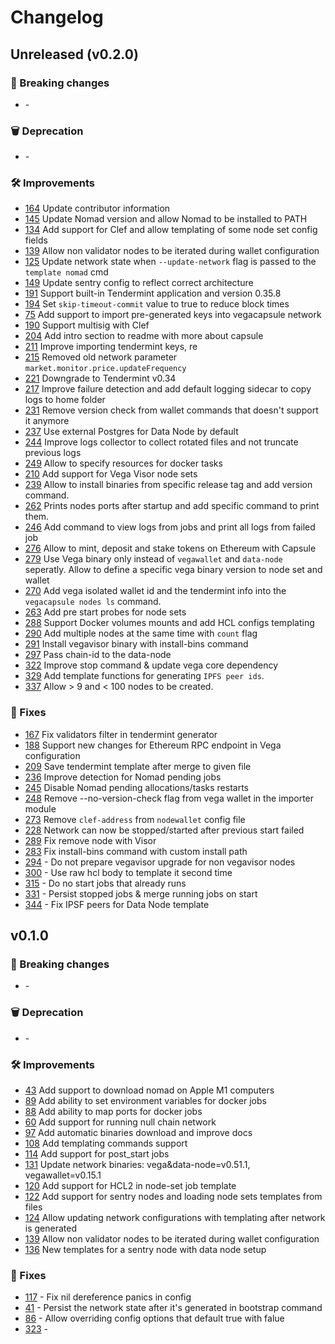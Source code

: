 # Changelog

## Unreleased (v0.2.0)

### 🚨 Breaking changes
- [](https://github.com/vegaprotocol/vegacapsule/issues/xxxx) -

### 🗑️ Deprecation
- [](https://github.com/vegaprotocol/vegacapsule/issues/xxxx) -

### 🛠 Improvements
- [164](https://github.com/vegaprotocol/vegacapsule/issues/164) Update contributor information
- [145](https://github.com/vegaprotocol/vegacapsule/issues/145) Update Nomad version and allow Nomad to be installed to PATH
- [134](https://github.com/vegaprotocol/vegacapsule/issues/134) Add support for Clef and allow templating of some node set config fields
- [139](https://github.com/vegaprotocol/vegacapsule/issues/139) Allow non validator nodes to be iterated during wallet configuration
- [125](https://github.com/vegaprotocol/vegacapsule/issues/125) Update network state when `--update-network` flag is passed to the `template nomad` cmd
- [149](https://github.com/vegaprotocol/vegacapsule/issues/149) Update sentry config to reflect correct architecture
- [191](https://github.com/vegaprotocol/vegacapsule/issues/191) Support built-in Tendermint application and version 0.35.8
- [194](https://github.com/vegaprotocol/vegacapsule/issues/194) Set `skip-timeout-commit` value to true to reduce block times
- [75](https://github.com/vegaprotocol/vegacapsule/issues/75) Add support to import pre-generated keys into vegacapsule network
- [190](https://github.com/vegaprotocol/vegacapsule/issues/190) Support multisig with Clef
- [204](https://github.com/vegaprotocol/vegacapsule/pull/204) Add intro section to readme with more about capsule
- [211](https://github.com/vegaprotocol/vegacapsule/pull/211) Improve importing tendermint keys, re
- [215](https://github.com/vegaprotocol/vegacapsule/pull/215) Removed old network parameter `market.monitor.price.updateFrequency`
- [221](https://github.com/vegaprotocol/vegacapsule/pull/221) Downgrade to Tendermint v0.34
- [217](https://github.com/vegaprotocol/vegacapsule/pull/217) Improve failure detection and add default logging sidecar to copy logs to home folder
- [231](https://github.com/vegaprotocol/vegacapsule/issues/231) Remove version check from wallet commands that doesn't support it anymore
- [237](https://github.com/vegaprotocol/vegacapsule/issues/237) Use external Postgres for Data Node by default
- [244](https://github.com/vegaprotocol/vegacapsule/issues/244) Improve logs collector to collect rotated files and not truncate previous logs
- [249](https://github.com/vegaprotocol/vegacapsule/pull/249) Allow to specify resources for docker tasks
- [210](https://github.com/vegaprotocol/vegacapsule/pull/210) Add support for Vega Visor node sets
- [239](https://github.com/vegaprotocol/vegacapsule/issues/239) Allow to install binaries from specific release tag and add version command.
- [262](https://github.com/vegaprotocol/vegacapsule/issues/262) Prints nodes ports after startup and add specific command to print them.
- [246](https://github.com/vegaprotocol/vegacapsule/issues/246) Add command to view logs from jobs and print all logs from failed job
- [276](https://github.com/vegaprotocol/vegacapsule/issues/276) Allow to mint, deposit and stake tokens on Ethereum with Capsule
- [279](https://github.com/vegaprotocol/vegacapsule/issues/279) Use Vega binary only instead of `vegawallet` and `data-node` seperatly. Allow to define a specific vega binary version to node set and wallet
- [270](https://github.com/vegaprotocol/vegacapsule/pull/270) Add vega isolated wallet id and the tendermint info into the `vegacapsule nodes ls` command.
- [263](https://github.com/vegaprotocol/vegacapsule/issues/263) Add pre start probes for node sets
- [288](https://github.com/vegaprotocol/vegacapsule/issues/288) Support Docker volumes mounts and add HCL configs templating
- [290](https://github.com/vegaprotocol/vegacapsule/issues/290) Add multiple nodes at the same time with `count` flag
- [291](https://github.com/vegaprotocol/vegacapsule/issues/291) Install vegavisor binary with install-bins command
- [297](https://github.com/vegaprotocol/vegacapsule/pull/297) Pass chain-id to the data-node
- [322](https://github.com/vegaprotocol/vegacapsule/pull/322) Improve stop command & update vega core dependency
- [329](https://github.com/vegaprotocol/vegacapsule/pull/329) Add template functions for generating `IPFS peer ids`.
- [337](https://github.com/vegaprotocol/vegacapsule/issues/337) Allow > 9 and < 100 nodes to be created.

### 🐛 Fixes
- [167](https://github.com/vegaprotocol/vegacapsule/issues/167) Fix validators filter in tendermint generator
- [188](https://github.com/vegaprotocol/vegacapsule/issues/188) Support new changes for Ethereum RPC endpoint in Vega configuration
- [209](https://github.com/vegaprotocol/vegacapsule/pull/209) Save tendermint template after merge to given file
- [236](https://github.com/vegaprotocol/vegacapsule/pull/236) Improve detection for Nomad pending jobs
- [245](https://github.com/vegaprotocol/vegacapsule/pull/245) Disable Nomad pending allocations/tasks restarts
- [248](https://github.com/vegaprotocol/vegacapsule/pull/248) Remove --no-version-check flag from vega wallet in the importer module
- [273](https://github.com/vegaprotocol/vegacapsule/pull/273) Remove `clef-address` from `nodewallet` config file
- [228](https://github.com/vegaprotocol/vegacapsule/pull/228) Network can now be stopped/started after previous start failed
- [289](https://github.com/vegaprotocol/vegacapsule/pull/289) Fix remove node with Visor
- [283](https://github.com/vegaprotocol/vegacapsule/pull/283) Fix install-bins command with custom install path
- [294](https://github.com/vegaprotocol/vegacapsule/issues/294) - Do not prepare vegavisor upgrade for non vegavisor nodes
- [300](https://github.com/vegaprotocol/vegacapsule/pull/300) - Use raw hcl body to template it second time
- [315](https://github.com/vegaprotocol/vegacapsule/pull/315) - Do no start jobs that already runs
- [331](https://github.com/vegaprotocol/vegacapsule/pull/331) - Persist stopped jobs & merge running jobs on start
- [344](https://github.com/vegaprotocol/vegacapsule/pull/344) - Fix IPSF peers for Data Node template



## v0.1.0

### 🚨 Breaking changes
- [](https://github.com/vegaprotocol/vegacapsule/issues/xxxx) -

### 🗑️ Deprecation
- [](https://github.com/vegaprotocol/vegacapsule/issues/xxxx) -

### 🛠 Improvements
- [43](https://github.com/vegaprotocol/vegacapsule/issues/39) Add support to download nomad on Apple M1 computers
- [89](https://github.com/vegaprotocol/vegacapsule/issues/89) Add ability to set environment variables for docker jobs
- [88](https://github.com/vegaprotocol/vegacapsule/issues/88) Add ability to map ports for docker jobs
- [60](https://github.com/vegaprotocol/vegacapsule/issues/60) Add support for running null chain network
- [97](https://github.com/vegaprotocol/vegacapsule/issues/97) Add automatic binaries download and improve docs
- [108](https://github.com/vegaprotocol/vegacapsule/issues/108) Add templating commands support
- [114](https://github.com/vegaprotocol/vegacapsule/issues/114) Add support for post_start jobs
- [131](https://github.com/vegaprotocol/vegacapsule/issues/131) Update network binaries: vega&data-node=v0.51.1, vegawallet=v0.15.1
- [120](https://github.com/vegaprotocol/vegacapsule/pull/120) Add support for HCL2 in node-set job template
- [122](https://github.com/vegaprotocol/vegacapsule/issues/122) Add support for sentry nodes and loading node sets templates from files
- [124](https://github.com/vegaprotocol/vegacapsule/issues/124) Allow updating network configurations with templating after network is generated
- [139](https://github.com/vegaprotocol/vegacapsule/issues/139) Allow non validator nodes to be iterated during wallet configuration
- [136](https://github.com/vegaprotocol/vegacapsule/issues/136) New templates for a sentry node with data node setup

### 🐛 Fixes

- [117](https://github.com/vegaprotocol/vegacapsule/pull/117) - Fix nil dereference panics in config
- [41](https://github.com/vegaprotocol/vegacapsule/issues/40) - Persist the network state after it's generated in bootstrap command
- [86](https://github.com/vegaprotocol/vegacapsule/issues/86) - Allow overriding config options that default true with falue
- [323](https://github.com/vegaprotocol/vegacapsule/pull/323) - 
